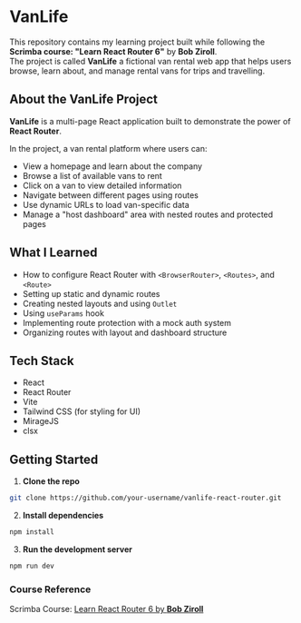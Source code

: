 # VanLife 

This repository contains my learning project built while following the **Scrimba course: "Learn React Router 6"** by **Bob Ziroll**.  
The project is called **VanLife** a fictional van rental web app that helps users browse, learn about, and manage rental vans for trips and travelling.

## About the VanLife Project

**VanLife** is a multi-page React application built to demonstrate the power of **React Router**.

In the project, a van rental platform where users can:
- View a homepage and learn about the company
- Browse a list of available vans to rent
- Click on a van to view detailed information
- Navigate between different pages using routes
- Use dynamic URLs to load van-specific data
- Manage a "host dashboard" area with nested routes and protected pages

## What I Learned
- How to configure React Router with `<BrowserRouter>`, `<Routes>`, and `<Route>`
- Setting up static and dynamic routes
- Creating nested layouts and using `Outlet`
- Using `useParams` hook
- Implementing route protection with a mock auth system
- Organizing routes with layout and dashboard structure

## Tech Stack
- React
- React Router 
- Vite
- Tailwind CSS (for styling for UI)
- MirageJS
- clsx

## Getting Started

1. **Clone the repo**
```bash
git clone https://github.com/your-username/vanlife-react-router.git
```
2. **Install dependencies**
```bash
npm install
```

3. **Run the development server**
```bash
npm run dev
```

### Course Reference
Scrimba Course:
[Learn React Router 6 by **Bob Ziroll**](https://scrimba.com/learn-react-router-6-c06)